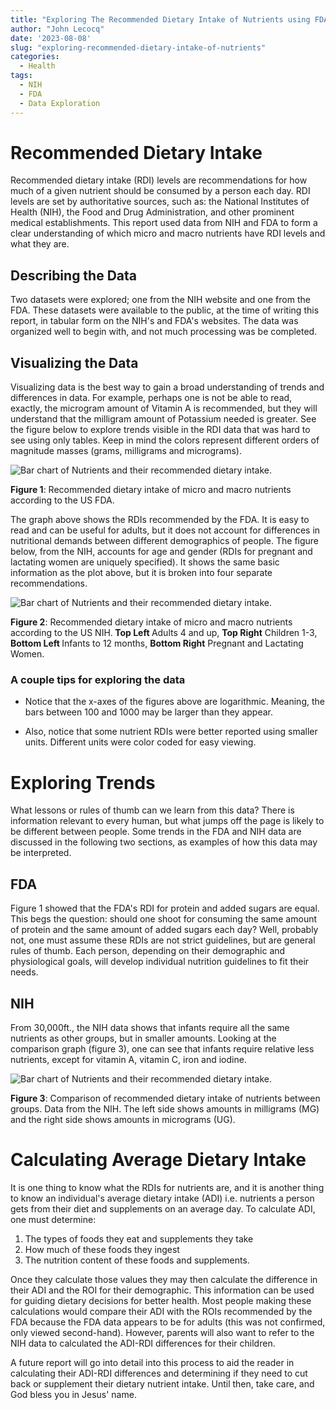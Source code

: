 ```yaml
---
title: "Exploring The Recommended Dietary Intake of Nutrients using FDA and NIH Data"
author: "John Lecocq"
date: '2023-08-08'
slug: "exploring-recommended-dietary-intake-of-nutrients"
categories:
  - Health
tags:
  - NIH
  - FDA
  - Data Exploration
---
```


# Recommended Dietary Intake 

Recommended dietary intake (RDI) levels are recommendations for how much of a given nutrient should be consumed by a person each day. RDI levels are set by authoritative sources, such as: the National Institutes of Health (NIH), the Food and Drug Administration, and other prominent medical establishments. This report used data from NIH and FDA to form a clear understanding of which micro and macro nutrients have RDI levels and what they are.

## Describing the Data

Two datasets were explored; one from the NIH website and one from the FDA. These datasets were available to the public, at the time of writing this report, in tabular form on the NIH's and FDA's websites. The data was organized well to begin with, and not much processing was be completed.

## Visualizing the Data

Visualizing data is the best way to gain a broad understanding of trends and differences in data. For example, perhaps one is not be able to read, exactly, the microgram amount of Vitamin A is recommended, but they will understand that the milligram amount of Potassium needed is greater. See the figure below to explore trends visible in the RDI data that was hard to see using only tables. Keep in mind the colors represent different orders of magnitude masses (grams, milligrams and micrograms).

<div class="figure">
<img src="{{< blogdown/postref >}}index_files/plots/RDI_plot_fda.png" alt="Bar chart of Nutrients and their recommended dietary intake." />
<p class="caption"><span id="fig:weight_time"></span><strong>Figure 1</strong>: Recommended dietary intake of micro and macro nutrients according to the US FDA.</p>
</div>

The graph above shows the RDIs recommended by the FDA. It is easy to read and can be useful for adults, but it does not account for differences in nutritional demands between different demographics of people. The figure below, from the NIH, accounts for age and gender (RDIs for pregnant and lactating women are uniquely specified). It shows the same basic information as the plot above, but it is broken into four separate recommendations.

<div class="figure">
<img src="{{< blogdown/postref >}}index_files/plots/RDI_plot_nih.png" alt="Bar chart of Nutrients and their recommended dietary intake." />
<p class="caption"><span id="fig:weight_time"></span><strong>Figure 2</strong>: Recommended dietary intake of micro and macro nutrients according to the US NIH.<strong> Top Left </strong>Adults 4 and up, <strong>Top Right</strong> Children 1-3,<strong> Bottom Left </strong>Infants to 12 months, <strong>Bottom Right</strong> Pregnant and Lactating Women.</p>
</div>

### A couple tips for exploring the data

- Notice that the x-axes of the figures above are logarithmic. Meaning, the bars between 100 and 1000 may be larger than they appear. 

- Also, notice that some nutrient RDIs were better reported using smaller units. Different units were color coded for easy viewing. 

# Exploring Trends

What lessons or rules of thumb can we learn from this data? There is information relevant to every human, but what jumps off the page is likely to be different between people. Some trends in the FDA and NIH data are discussed in the following two sections, as examples of how this data may be interpreted.

## FDA

Figure 1 showed that the FDA's RDI for protein and added sugars are equal. This begs the question: should one shoot for consuming the same amount of protein and the same amount of added sugars each day? Well, probably not, one must assume these RDIs are not strict guidelines, but are general rules of thumb. Each person, depending on their demographic and physiological goals, will develop individual nutrition guidelines to fit their needs. 

## NIH

From 30,000ft., the NIH data shows that infants require all the same nutrients as other groups, but in smaller amounts. Looking at the comparison graph (figure 3), one can see that infants require relative less nutrients, except for vitamin A, vitamin C, iron and iodine.

<div class="figure">
<img src="{{< blogdown/postref >}}index_files/plots/RDI_plot_nih_2.png" alt="Bar chart of Nutrients and their recommended dietary intake." />
<p class="caption"><span id="fig:weight_time"></span><strong>Figure 3</strong>: Comparison of recommended dietary intake of nutrients between groups. Data from the NIH. The left side shows amounts in milligrams (MG) and the right side shows amounts in micrograms (UG).</p>
</div>

# Calculating Average Dietary Intake

It is one thing to know what the RDIs for nutrients are, and it is another thing to know an individual's average dietary intake (ADI) i.e. nutrients a person gets from their diet and supplements on an average day. To calculate ADI, one must determine:

1) The types of foods they eat and supplements they take
2) How much of these foods they ingest 
3) The nutrition content of these foods and supplements. 

Once they calculate those values they may then calculate the difference in their ADI and the ROI for their demographic. This information can be used for guiding dietary decisions for better health. Most people making these calculations would compare their ADI with the ROIs recommended by the FDA because the FDA data appears to be for adults (this was not confirmed, only viewed second-hand). However, parents will also want to refer to the NIH data to calculated the ADI-RDI differences for their children. 

A future report will go into detail into this process to aid the reader in calculating their ADI-RDI differences and determining if they need to cut back or supplement their dietary nutrient intake. Until then, take care, and God bless you in Jesus' name.